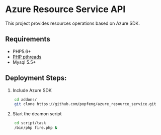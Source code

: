 # Azure Resource Service API

This project provides resources operations based on Azure SDK.

## Requirements

* PHP5.6+
* [PHP pthreads](https://github.com/krakjoe/pthreads)
* Mysql 5.5+

## Deployment Steps:

1.  Include Azure SDK
``` bash
    cd addons/
    git clone https://github.com/popfeng/azure_resource_service.git
```

2.  Start the deamon script
``` bash
    cd script/task
    /bin/php fire.php &
```
